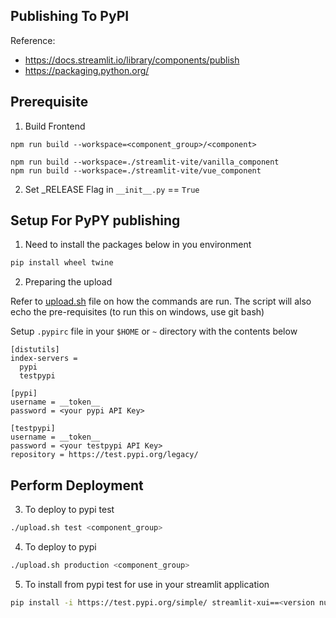 ## Publishing To PyPI

Reference:
- https://docs.streamlit.io/library/components/publish
- https://packaging.python.org/


## Prerequisite

1. Build Frontend

```
npm run build --workspace=<component_group>/<component>
```

```
npm run build --workspace=./streamlit-vite/vanilla_component
npm run build --workspace=./streamlit-vite/vue_component
```

2. Set _RELEASE Flag in `__init__.py` == `True`

## Setup For PyPY publishing

1. Need to install the packages below in you environment

```bash
pip install wheel twine
```

2. Preparing the upload

Refer to [upload.sh](./streamlit-xui/upload.sh) file on how the commands are run. The script will also echo the pre-requisites (to run this on windows, use git bash)

Setup `.pypirc` file in your `$HOME` or `~` directory with the contents below

```
[distutils]
index-servers =
  pypi
  testpypi

[pypi]
username = __token__
password = <your pypi API Key>

[testpypi]
username = __token__
password = <your testpypi API Key>
repository = https://test.pypi.org/legacy/
```

## Perform Deployment

3. To deploy to pypi test

```bash
./upload.sh test <component_group>
```

4. To deploy to pypi

```bash
./upload.sh production <component_group>
```

5. To install from pypi test for use in your streamlit application

```bash
pip install -i https://test.pypi.org/simple/ streamlit-xui==<version number>
```
